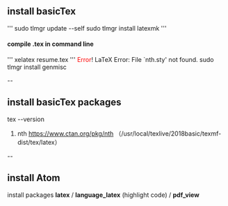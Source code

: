 
## install basicTex
'''
sudo tlmgr update --self
sudo tlmgr install latexmk
'''

#### compile .tex in command line
'''
xelatex resume.tex
'''
<font color='red'>Error</font>! LaTeX Error: File `nth.sty' not found.
sudo tlmgr install gen­misc

--

## install basicTex packages
tex --version
1. nth
https://www.ctan.org/pkg/nth
（/usr/local/texlive/2018basic/texmf-dist/tex/latex）


--
## install Atom
install packages **latex** / **language_latex** (highlight code) / **pdf_view**


